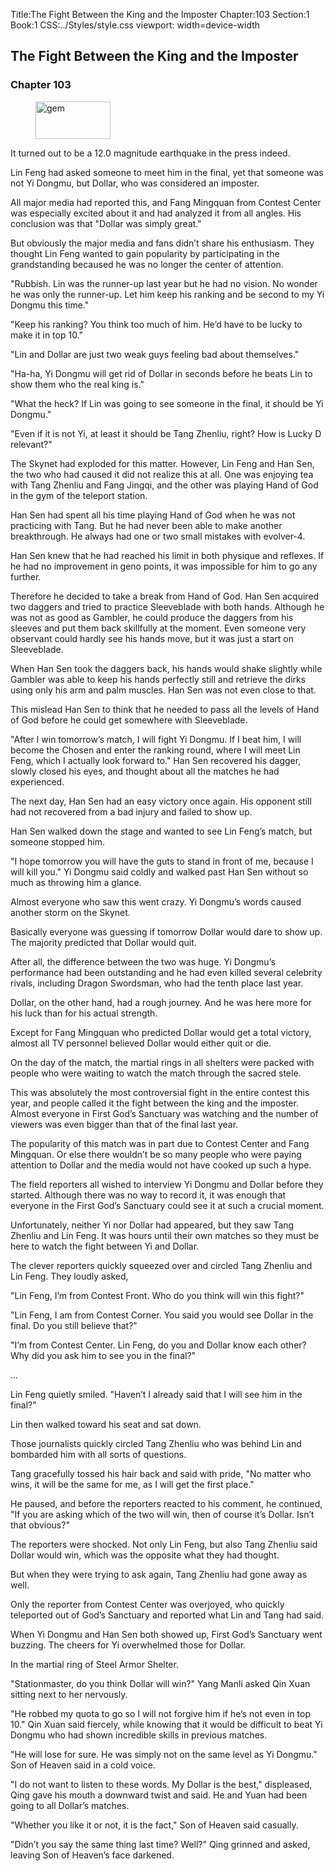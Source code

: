 Title:The Fight Between the King and the Imposter 
Chapter:103 
Section:1 
Book:1 
CSS:../Styles/style.css 
viewport: width=device-width
  
## The Fight Between the King and the Imposter
### Chapter 103 
<figure>
	<img src="../Images/gem.gif" alt="gem" id="gem" width="120" height="60" />
</figure>
  

  
  It turned out to be a 12.0 magnitude earthquake in the press indeed.

Lin Feng had asked someone to meet him in the final, yet that someone was not Yi Dongmu, but Dollar, who was considered an imposter.

All major media had reported this, and Fang Mingquan from Contest Center was especially excited about it and had analyzed it from all angles. His conclusion was that "Dollar was simply great."

But obviously the major media and fans didn’t share his enthusiasm. They thought Lin Feng wanted to gain popularity by participating in the grandstanding becaused he was no longer the center of attention.

"Rubbish. Lin was the runner-up last year but he had no vision. No wonder he was only the runner-up. Let him keep his ranking and be second to my Yi Dongmu this time."

"Keep his ranking? You think too much of him. He’d have to be lucky to make it in top 10."

"Lin and Dollar are just two weak guys feeling bad about themselves."

"Ha-ha, Yi Dongmu will get rid of Dollar in seconds before he beats Lin to show them who the real king is."

"What the heck? If Lin was going to see someone in the final, it should be Yi Dongmu."

"Even if it is not Yi, at least it should be Tang Zhenliu, right? How is Lucky D relevant?"

The Skynet had exploded for this matter. However, Lin Feng and Han Sen, the two who had caused it did not realize this at all. One was enjoying tea with Tang Zhenliu and Fang Jingqi, and the other was playing Hand of God in the gym of the teleport station.

Han Sen had spent all his time playing Hand of God when he was not practicing with Tang. But he had never been able to make another breakthrough. He always had one or two small mistakes with evolver-4.

Han Sen knew that he had reached his limit in both physique and reflexes. If he had no improvement in geno points, it was impossible for him to go any further.

Therefore he decided to take a break from Hand of God. Han Sen acquired two daggers and tried to practice Sleeveblade with both hands. Although he was not as good as Gambler, he could produce the daggers from his sleeves and put them back skillfully at the moment. Even someone very observant could hardly see his hands move, but it was just a start on Sleeveblade.

When Han Sen took the daggers back, his hands would shake slightly while Gambler was able to keep his hands perfectly still and retrieve the dirks using only his arm and palm muscles. Han Sen was not even close to that.

This mislead Han Sen to think that he needed to pass all the levels of Hand of God before he could get somewhere with Sleeveblade.

"After I win tomorrow’s match, I will fight Yi Dongmu. If I beat him, I will become the Chosen and enter the ranking round, where I will meet Lin Feng, which I actually look forward to." Han Sen recovered his dagger, slowly closed his eyes, and thought about all the matches he had experienced.

The next day, Han Sen had an easy victory once again. His opponent still had not recovered from a bad injury and failed to show up.

Han Sen walked down the stage and wanted to see Lin Feng’s match, but someone stopped him.

"I hope tomorrow you will have the guts to stand in front of me, because I will kill you." Yi Dongmu said coldly and walked past Han Sen without so much as throwing him a glance.

Almost everyone who saw this went crazy. Yi Dongmu’s words caused another storm on the Skynet.

Basically everyone was guessing if tomorrow Dollar would dare to show up. The majority predicted that Dollar would quit.

After all, the difference between the two was huge. Yi Dongmu’s performance had been outstanding and he had even killed several celebrity rivals, including Dragon Swordsman, who had the tenth place last year.

Dollar, on the other hand, had a rough journey. And he was here more for his luck than for his actual strength.

Except for Fang Mingquan who predicted Dollar would get a total victory, almost all TV personnel believed Dollar would either quit or die.

On the day of the match, the martial rings in all shelters were packed with people who were waiting to watch the match through the sacred stele.

This was absolutely the most controversial fight in the entire contest this year, and people called it the fight between the king and the imposter. Almost everyone in First God’s Sanctuary was watching and the number of viewers was even bigger than that of the final last year.

The popularity of this match was in part due to Contest Center and Fang Mingquan. Or else there wouldn’t be so many people who were paying attention to Dollar and the media would not have cooked up such a hype.

The field reporters all wished to interview Yi Dongmu and Dollar before they started. Although there was no way to record it, it was enough that everyone in the First God’s Sanctuary could see it at such a crucial moment.

Unfortunately, neither Yi nor Dollar had appeared, but they saw Tang Zhenliu and Lin Feng. It was hours until their own matches so they must be here to watch the fight between Yi and Dollar.

The clever reporters quickly squeezed over and circled Tang Zhenliu and Lin Feng. They loudly asked,

"Lin Feng, I’m from Contest Front. Who do you think will win this fight?"

"Lin Feng, I am from Contest Corner. You said you would see Dollar in the final. Do you still believe that?"

"I’m from Contest Center. Lin Feng, do you and Dollar know each other? Why did you ask him to see you in the final?"

...

Lin Feng quietly smiled. "Haven’t I already said that I will see him in the final?"

Lin then walked toward his seat and sat down.

Those journalists quickly circled Tang Zhenliu who was behind Lin and bombarded him with all sorts of questions.

Tang gracefully tossed his hair back and said with pride, "No matter who wins, it will be the same for me, as I will get the first place."

He paused, and before the reporters reacted to his comment, he continued, "If you are asking which of the two will win, then of course it’s Dollar. Isn’t that obvious?"

The reporters were shocked. Not only Lin Feng, but also Tang Zhenliu said Dollar would win, which was the opposite what they had thought.

But when they were trying to ask again, Tang Zhenliu had gone away as well.

Only the reporter from Contest Center was overjoyed, who quickly teleported out of God’s Sanctuary and reported what Lin and Tang had said.

When Yi Dongmu and Han Sen both showed up, First God’s Sanctuary went buzzing. The cheers for Yi overwhelmed those for Dollar.

In the martial ring of Steel Armor Shelter.

"Stationmaster, do you think Dollar will win?" Yang Manli asked Qin Xuan sitting next to her nervously.

"He robbed my quota to go so I will not forgive him if he’s not even in top 10." Qin Xuan said fiercely, while knowing that it would be difficult to beat Yi Dongmu who had shown incredible skills in previous matches.

"He will lose for sure. He was simply not on the same level as Yi Dongmu." Son of Heaven said in a cold voice.

"I do not want to listen to these words. My Dollar is the best," displeased, Qing gave his mouth a downward twist and said. He and Yuan had been going to all Dollar’s matches.

"Whether you like it or not, it is the fact," Son of Heaven said casually.

"Didn’t you say the same thing last time? Well?" Qing grinned and asked, leaving Son of Heaven’s face darkened.
